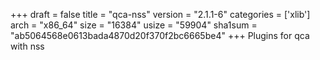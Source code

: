 +++
draft = false
title = "qca-nss"
version = "2.1.1-6"
categories = ['xlib']
arch = "x86_64"
size = "16384"
usize = "59904"
sha1sum = "ab5064568e0613bada4870d20f370f2bc6665be4"
+++
Plugins for qca with nss